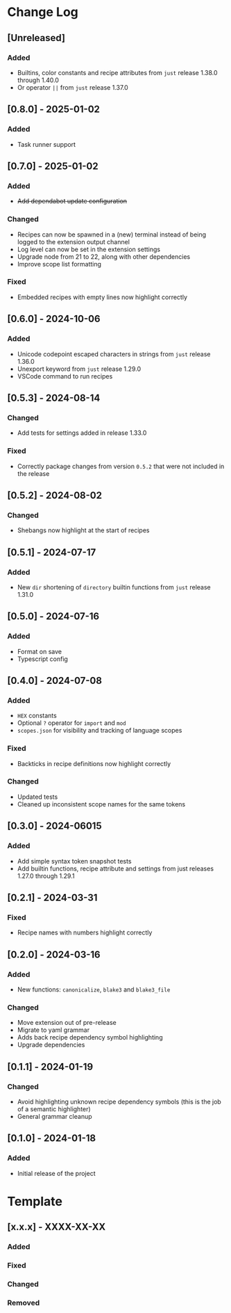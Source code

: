 # Change Log

## [Unreleased]

### Added

- Builtins, color constants and recipe attributes from `just` release 1.38.0 through 1.40.0
-  Or operator `||` from `just` release 1.37.0

## [0.8.0] - 2025-01-02

### Added

- Task runner support

## [0.7.0] - 2025-01-02

### Added

- ~~Add dependabot update configuration~~

### Changed

- Recipes can now be spawned in a (new) terminal instead of being logged to the extension output channel
- Log level can now be set in the extension settings
- Upgrade node from 21 to 22, along with other dependencies
- Improve scope list formatting

### Fixed

- Embedded recipes with empty lines now highlight correctly

## [0.6.0] - 2024-10-06

### Added

- Unicode codepoint escaped characters in strings from `just` release 1.36.0
- Unexport keyword from `just` release 1.29.0
- VSCode command to run recipes

## [0.5.3] - 2024-08-14

### Changed

- Add tests for settings added in release 1.33.0

### Fixed

- Correctly package changes from version `0.5.2` that were not included in the release

## [0.5.2] - 2024-08-02

###  Changed

- Shebangs now highlight at the start of recipes

## [0.5.1] - 2024-07-17

### Added

- New `dir` shortening of `directory` builtin functions from `just` release 1.31.0

## [0.5.0] - 2024-07-16

### Added

- Format on save
- Typescript config

## [0.4.0] - 2024-07-08

### Added

- `HEX` constants
- Optional `?` operator for `import` and `mod`
- `scopes.json` for visibility and tracking of language scopes

### Fixed

- Backticks in recipe definitions now highlight correctly

### Changed

- Updated tests
- Cleaned up inconsistent scope names for the same tokens

## [0.3.0] - 2024-06015

### Added

- Add simple syntax token snapshot tests
- Add builtin functions, recipe attribute and settings from just releases 1.27.0 through 1.29.1

## [0.2.1] - 2024-03-31

### Fixed

- Recipe names with numbers highlight correctly

## [0.2.0] - 2024-03-16

### Added

-   New functions: `canonicalize`, `blake3` and `blake3_file`

### Changed

-   Move extension out of pre-release
-   Migrate to yaml grammar
-   Adds back recipe dependency symbol highlighting
-   Upgrade dependencies


## [0.1.1] - 2024-01-19

### Changed

-   Avoid highlighting unknown recipe dependency symbols (this is the job of a semantic highlighter)
-   General grammar cleanup

## [0.1.0] - 2024-01-18

### Added

-   Initial release of the project

# Template

## [x.x.x] - XXXX-XX-XX

### Added

### Fixed

### Changed

### Removed
